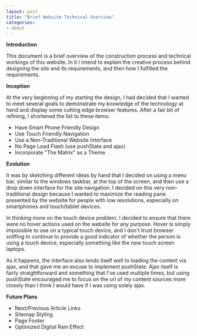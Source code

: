 ```yaml
---
layout: post
title: "Brief Website Technical Overview"
categories:
- about
---
```


<p>
  <strong>Introduction</strong>
</p>
<p>
  This document is a brief overview of the construction process and technical workings of this website. In it I intend to explain the creative process behind designing the site and its requirements, and then how I fulfilled the requirements.
</p>
<p>
  <strong>Inception</strong>
</p>
<p>
  At the very beginning of my starting the design, I had decided that I wanted to meet several goals to demonstrate my knowledge of the technology at hand and display some cutting edge browser features. After a fair bit of refining, I shortened the list to these items:
</p>
<ul>
  <li>
    Have Smart Phone Friendly Design
  </li>
  <li>
    Use Touch Friendly Navigation
  </li>
  <li>
    Use a Non-Traditional Website Interface
  </li>
  <li>
    No Page Load Flash (use pushState and ajax)
  </li>
  <li>
    Incorporate "The Matrix" as a Theme
  </li>
</ul>
<p><strong>Evolution</strong></p><p>It was by sketching different ideas by hand that I decided on using a menu bar, similar to the windows taskbar, at the top of the screen, and then use a drop down interface for the site navigation. I decided on this very non-traditional design because I wanted to maximize the reading pane presented by the website for people with low resolutions, especially on smartphones and touch/tablet devices.&nbsp;</p><p>In thinking more on the touch device problem, I decided to ensure that there were no hover actions used on the website for any purpose. Hover is simply impossible to use on a typical touch device, and I don't trust browser sniffing to continue to provide a good indicator of whether the person is using a touch device, especially something like the new touch screen laptops.&nbsp;</p><p>As it happens, the interface also lends itself well to loading the content via ajax, and that gave me an excuse to implement pushState. Ajax itself is fairly straightforward and something that I've used multiple times, but using pushState encouraged me to focus on the url of my content sources more closely than I think I would have if I was using solely ajax.&nbsp;</p><p><strong>Future Plans</strong></p><ul><li>Next/Previous Article Links</li><li>Sitemap Styling</li><li>Page Footer</li><li>Optimized Digital Rain Effect</li></ul>
